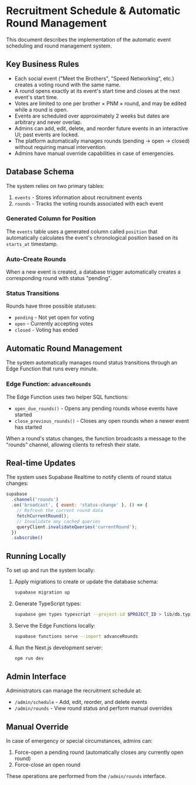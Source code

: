 # Recruitment Schedule & Automatic Round Management

This document describes the implementation of the automatic event scheduling and round management system.

## Key Business Rules

- Each social event ("Meet the Brothers", "Speed Networking", etc.) creates a voting round with the same name.
- A round opens exactly at its event's start time and closes at the next event's start time.
- Votes are limited to one per brother × PNM × round, and may be edited while a round is open.
- Events are scheduled over approximately 2 weeks but dates are arbitrary and never overlap.
- Admins can add, edit, delete, and reorder future events in an interactive UI; past events are locked.
- The platform automatically manages rounds (pending → open → closed) without requiring manual intervention.
- Admins have manual override capabilities in case of emergencies.

## Database Schema

The system relies on two primary tables:

1. `events` - Stores information about recruitment events
2. `rounds` - Tracks the voting rounds associated with each event

### Generated Column for Position

The `events` table uses a generated column called `position` that automatically calculates the event's chronological position based on its `starts_at` timestamp.

### Auto-Create Rounds

When a new event is created, a database trigger automatically creates a corresponding round with status "pending".

### Status Transitions

Rounds have three possible statuses:
- `pending` - Not yet open for voting
- `open` - Currently accepting votes
- `closed` - Voting has ended

## Automatic Round Management

The system automatically manages round status transitions through an Edge Function that runs every minute.

### Edge Function: `advanceRounds`

The Edge Function uses two helper SQL functions:
- `open_due_rounds()` - Opens any pending rounds whose events have started
- `close_previous_rounds()` - Closes any open rounds when a newer event has started

When a round's status changes, the function broadcasts a message to the "rounds" channel, allowing clients to refresh their state.

## Real-time Updates

The system uses Supabase Realtime to notify clients of round status changes:

```js
supabase
  .channel('rounds')
  .on('broadcast', { event: 'status-change' }, () => {
    // Refresh the current round data
    fetchCurrentRound();
    // Invalidate any cached queries
    queryClient.invalidateQueries('currentRound');
  })
  .subscribe()
```

## Running Locally

To set up and run the system locally:

1. Apply migrations to create or update the database schema:
   ```bash
   supabase migration up
   ```

2. Generate TypeScript types:
   ```bash
   supabase gen types typescript --project-id $PROJECT_ID > lib/db.types.ts
   ```

3. Serve the Edge Functions locally:
   ```bash
   supabase functions serve --import advanceRounds
   ```

4. Run the Next.js development server:
   ```bash
   npm run dev
   ```

## Admin Interface

Administrators can manage the recruitment schedule at:
- `/admin/schedule` - Add, edit, reorder, and delete events
- `/admin/rounds` - View round status and perform manual overrides

## Manual Override

In case of emergency or special circumstances, admins can:
1. Force-open a pending round (automatically closes any currently open round)
2. Force-close an open round

These operations are performed from the `/admin/rounds` interface. 